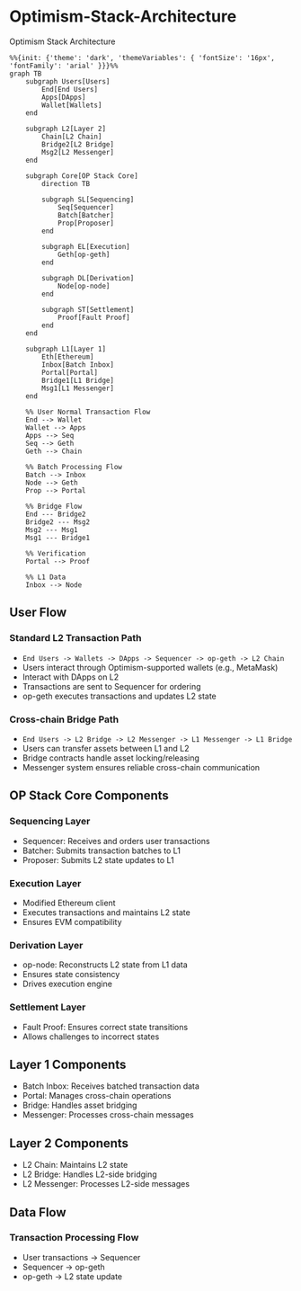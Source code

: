 # Optimism-Stack-Architecture
Optimism Stack Architecture

```mermaid
%%{init: {'theme': 'dark', 'themeVariables': { 'fontSize': '16px', 'fontFamily': 'arial' }}}%%
graph TB
    subgraph Users[Users]
        End[End Users]
        Apps[DApps]
        Wallet[Wallets]
    end

    subgraph L2[Layer 2]
        Chain[L2 Chain]
        Bridge2[L2 Bridge]
        Msg2[L2 Messenger]
    end

    subgraph Core[OP Stack Core]
        direction TB
        
        subgraph SL[Sequencing]
            Seq[Sequencer]
            Batch[Batcher]
            Prop[Proposer]
        end
        
        subgraph EL[Execution]
            Geth[op-geth]
        end
        
        subgraph DL[Derivation]
            Node[op-node]
        end

        subgraph ST[Settlement]
            Proof[Fault Proof]
        end
    end

    subgraph L1[Layer 1]
        Eth[Ethereum]
        Inbox[Batch Inbox]
        Portal[Portal]
        Bridge1[L1 Bridge]
        Msg1[L1 Messenger]
    end

    %% User Normal Transaction Flow
    End --> Wallet
    Wallet --> Apps
    Apps --> Seq
    Seq --> Geth
    Geth --> Chain

    %% Batch Processing Flow
    Batch --> Inbox
    Node --> Geth
    Prop --> Portal

    %% Bridge Flow
    End --- Bridge2
    Bridge2 --- Msg2
    Msg2 --- Msg1
    Msg1 --- Bridge1

    %% Verification
    Portal --> Proof
    
    %% L1 Data
    Inbox --> Node
```

## User Flow
### Standard L2 Transaction Path
- ``End Users -> Wallets -> DApps -> Sequencer -> op-geth -> L2 Chain``
- Users interact through Optimism-supported wallets (e.g., MetaMask)
- Interact with DApps on L2
- Transactions are sent to Sequencer for ordering
- op-geth executes transactions and updates L2 state
### Cross-chain Bridge Path
- ``End Users -> L2 Bridge -> L2 Messenger -> L1 Messenger -> L1 Bridge``
- Users can transfer assets between L1 and L2
- Bridge contracts handle asset locking/releasing
- Messenger system ensures reliable cross-chain communication

## OP Stack Core Components
### Sequencing Layer
- Sequencer: Receives and orders user transactions
- Batcher: Submits transaction batches to L1
- Proposer: Submits L2 state updates to L1
### Execution Layer
- Modified Ethereum client
- Executes transactions and maintains L2 state
- Ensures EVM compatibility
### Derivation Layer
- op-node: Reconstructs L2 state from L1 data
- Ensures state consistency
- Drives execution engine
### Settlement Layer
- Fault Proof: Ensures correct state transitions
- Allows challenges to incorrect states

## Layer 1 Components
- Batch Inbox: Receives batched transaction data
- Portal: Manages cross-chain operations
- Bridge: Handles asset bridging
- Messenger: Processes cross-chain messages

## Layer 2 Components
- L2 Chain: Maintains L2 state
- L2 Bridge: Handles L2-side bridging
- L2 Messenger: Processes L2-side messages

## Data Flow
### Transaction Processing Flow
- User transactions -> Sequencer
- Sequencer -> op-geth
- op-geth -> L2 state update







